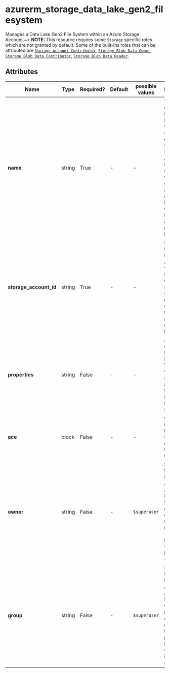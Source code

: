 # azurerm_storage_data_lake_gen2_filesystem

Manages a Data Lake Gen2 File System within an Azure Storage Account.~> **NOTE:** This resource requires some `Storage` specific roles which are not granted by default. Some of the built-ins roles that can be attributed are [`Storage Account Contributor`](https://docs.microsoft.com/azure/role-based-access-control/built-in-roles#storage-account-contributor), [`Storage Blob Data Owner`](https://docs.microsoft.com/azure/role-based-access-control/built-in-roles#storage-blob-data-owner), [`Storage Blob Data Contributor`](https://docs.microsoft.com/azure/role-based-access-control/built-in-roles#storage-blob-data-contributor), [`Storage Blob Data Reader`](https://docs.microsoft.com/azure/role-based-access-control/built-in-roles#storage-blob-data-reader).

## Attributes

| Name | Type | Required? | Default  | possible values | Description |
| ---- | ---- | --------- | -------- | ----------- | ----------- |
| **name** | string | True | -  |  -  | The name of the Data Lake Gen2 File System which should be created within the Storage Account. Must be unique within the storage account the queue is located. Changing this forces a new resource to be created. | 
| **storage_account_id** | string | True | -  |  -  | Specifies the ID of the Storage Account in which the Data Lake Gen2 File System should exist. Changing this forces a new resource to be created. | 
| **properties** | string | False | -  |  -  | A mapping of Key to Base64-Encoded Values which should be assigned to this Data Lake Gen2 File System. | 
| **ace** | block | False | -  |  -  | One or more `ace` blocks to specify the entries for the ACL for the path. | 
| **owner** | string | False | -  |  `$superuser`  | Specifies the Object ID of the Azure Active Directory User to make the owning user of the root path (i.e. `/`). Possible values also include `$superuser`. | 
| **group** | string | False | -  |  `$superuser`  | Specifies the Object ID of the Azure Active Directory Group to make the owning group of the root path (i.e. `/`). Possible values also include `$superuser`. | 


